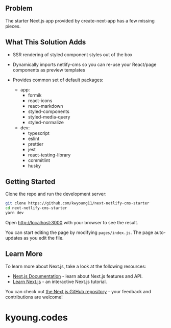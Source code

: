 ## Problem
The starter Next.js app provided by create-next-app has a few missing pieces.

## What This Solution Adds
- SSR rendering of styled component styles out of the box
- Dynamically imports netlify-cms so you can re-use your React/page components as preview templates
- Provides common set of default packages:
    
    - app:
        - formik
        - react-icons
        - react-markdown
        - styled-components
        - styled-media-query
        - styled-normalize
    - dev: 
        - typescript
        - eslint
        - prettier
        - jest
        - react-testing-library
        - commitlint
        - husky
    

## Getting Started

Clone the repo and run the development server:
```bash
git clone https://github.com/kwyoung11/next-netlify-cms-starter
cd next-netlify-cms-starter
yarn dev
```

Open [http://localhost:3000](http://localhost:3000) with your browser to see the result.

You can start editing the page by modifying `pages/index.js`. The page auto-updates as you edit the file.

## Learn More

To learn more about Next.js, take a look at the following resources:

- [Next.js Documentation](https://nextjs.org/docs) - learn about Next.js features and API.
- [Learn Next.js](https://nextjs.org/learn) - an interactive Next.js tutorial.

You can check out [the Next.js GitHub repository](https://github.com/zeit/next.js/) - your feedback and contributions are welcome!

# kyoung.codes
